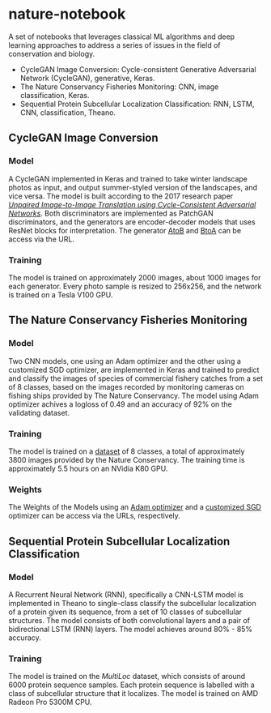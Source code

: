 # nature-notebook
A set of notebooks that leverages classical ML algorithms and deep learning approaches to address a series of issues in the field of conservation and biology.

* CycleGAN Image Conversion: Cycle-consistent Generative Adversarial Network (CycleGAN), generative, Keras.
* The Nature Conservancy Fisheries Monitoring: CNN, image classification, Keras.
* Sequential Protein Subcellular Localization Classification: RNN, LSTM, CNN, classification, Theano.

## CycleGAN Image Conversion
### Model
A CycleGAN implemented in Keras and trained to take winter landscape photos as input, and output summer-styled version of the landscapes, and vice versa. The model is built according to the 2017 research paper [*Unpaired Image-to-Image Translation using Cycle-Consistent Adversarial Networks*](https://arxiv.org/abs/1703.10593). Both discriminators are implemented as PatchGAN discriminators, and the generators are encoder-decoder models that uses ResNet blocks for interpretation. The generator [AtoB](https://drive.google.com/file/d/1XFilejrifw9C-lapk-d1RVxEuuWgjQQm/view?usp=sharing) and [BtoA](https://drive.google.com/file/d/1w9tvC_XjQRpA5rTOGoVo-jgT2y62c1gY/view?usp=sharing) can be access via the URL.

### Training
The model is trained on approximately 2000 images, about 1000 images for each generator. Every photo sample is resized to 256x256, and the network is trained on a Tesla V100 GPU.


## The Nature Conservancy Fisheries Monitoring
### Model
Two CNN models, one using an Adam optimizer and the other using a customized SGD optimizer, are implemented in Keras and trained to predict and classify the images of species of commercial fishery catches from a set of 8 classes, based on the images recorded by monitoring cameras on fishing ships provided by The Nature Conservancy. The model using Adam optimizer achives a logloss of 0.49 and an accuracy of 92% on the validating dataset.

### Training
The model is trained on a [dataset](https://drive.google.com/file/d/1liKRmKdbabq5NZqaLYr7FZEq6BVBAIBS/view?usp=sharing) of 8 classes, a total of approximately 3800 images provided by the Nature Conservancy. The training time is approximately 5.5 hours on an NVidia K80 GPU.

### Weights 
The Weights of the Models using an [Adam optimizer](https://drive.google.com/file/d/1dP1LCAm-hjWczF3joq5IqGQBJ5vWILTv/view?usp=sharing) and a [customized SGD](https://drive.google.com/file/d/1xbpDiAztdq7PEK6fG3GDcmoRy1yknJDj/view?usp=sharing) optimizer can be access via the URLs, respectively.


## Sequential Protein Subcellular Localization Classification
### Model
A Recurrent Neural Network (RNN), specifically a CNN-LSTM model is implemented in Theano to single-class classify the subcellular localization of a protein given its sequence, from a set of 10 classes of subcellular structures. The model consists of both convolutional layers and a pair of bidirectional LSTM (RNN) layers. The model achieves around 80% - 85% accuracy.

### Training
The model is trained on the *MultiLoc* dataset, which consists of around 6000 protein sequence samples. Each protein sequence is labelled with a class of subcellular structure that it localizes. The model is trained on AMD Radeon Pro 5300M CPU.

